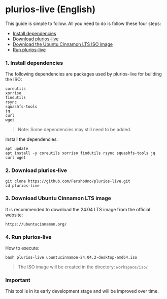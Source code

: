 # plurios-live (English)

This guide is simple to follow. All you need to do is follow these four steps:

- [Install dependencies](#1-dependencies)
- [Download plurios-live](#2-download-plurios-live)
- [Download the Ubuntu Cinnamon LTS ISO image](#3-download-ubuntu-cinnamon-lts-image)
- [Run plurios-live](#4-run-plurios-live)

### 1. Install dependencies

The following dependencies are packages used by plurios-live for building the ISO:

    coreutils
    xorriso
    findutils
    rsync
    squashfs-tools
    jq
    curl
    wget

> Note: Some dependencies may still need to be added.

Install the dependencies:


    apt update 
    apt install -y coreutils xorriso findutils rsync squashfs-tools jq curl wget


### 2. Download plurios-live

    git clone https://github.com/FershoUno/plurios-live.git
    cd plurios-live

### 3. Download Ubuntu Cinnamon LTS image

It is recommended to download the 24.04 LTS image from the official website:

    https://ubuntucinnamon.org/

### 4. Run plurios-live

How to execute:

    bash plurios-live ubuntucinnamon-24.04.2-desktop-amd64.iso

> The ISO image will be created in the directory: `workspace/iso/`


### Important

This tool is in its early development stage and will be improved over time.